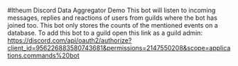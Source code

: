 #Itheum Discord Data Aggregator Demo
This bot will listen to incoming messages, replies and reactions of users from guilds where the bot has joined too. This bot only stores the counts of the mentioned events on a database. To add this bot to a guild open this link as a guild admin: https://discord.com/api/oauth2/authorize?client_id=956226883580743681&permissions=2147550208&scope=applications.commands%20bot